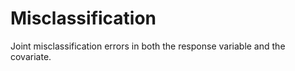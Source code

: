 # Misclassification
Joint misclassification errors in both the response variable and the covariate.

